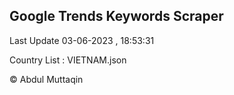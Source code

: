 

## Google Trends Keywords Scraper 
 
Last Update 03-06-2023 , 18:53:31

Country List :
VIETNAM.json



© Abdul Muttaqin 
